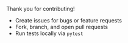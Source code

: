 Thank you for contributing!

- Create issues for bugs or feature requests
- Fork, branch, and open pull requests
- Run tests locally via `pytest`
